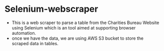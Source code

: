 # Selenium-webscraper
* This is a web scraper to parse a table from the Charities Bureau Website using Selenium which is an tool aimed at supporting browser automation.
* once we have the data, we are using AWS S3 bucket to store the scraped data in tables.
